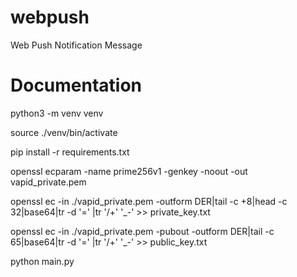 # webpush
Web Push Notification Message


# Documentation

python3 -m venv venv

source ./venv/bin/activate

pip install -r requirements.txt

openssl ecparam -name prime256v1 -genkey -noout -out vapid_private.pem

openssl ec -in ./vapid_private.pem -outform DER|tail -c +8|head -c 32|base64|tr -d '=' |tr '/+' '_-' >> private_key.txt

openssl ec -in ./vapid_private.pem -pubout -outform DER|tail -c 65|base64|tr -d '=' |tr '/+' '_-' >> public_key.txt

python main.py
